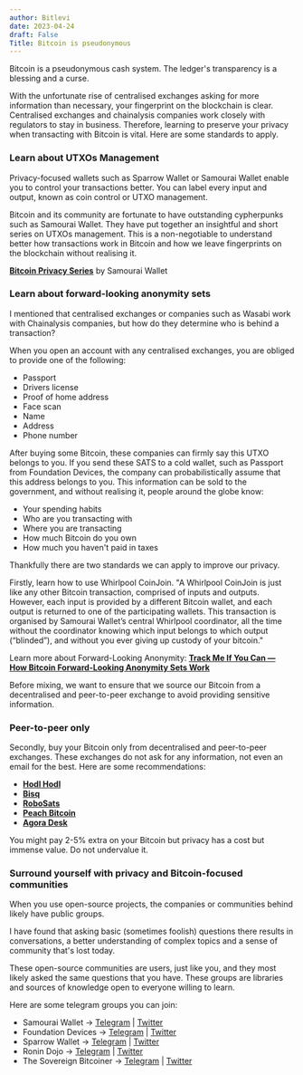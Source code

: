 ```yaml
---
author: Bitlevi
date: 2023-04-24
draft: False
Title: Bitcoin is pseudonymous
---
```

Bitcoin is a pseudonymous cash system. The ledger's transparency is a blessing and a curse. 

With the unfortunate rise of centralised exchanges asking for more information than necessary, your fingerprint on the blockchain is clear. Centralised exchanges and chainalysis companies work closely with regulators to stay in business. Therefore, learning to preserve your privacy when transacting with Bitcoin is vital. Here are some standards to apply. 

### Learn about UTXOs Management
Privacy-focused wallets such as Sparrow Wallet or Samourai Wallet enable you to control your transactions better. You can label every input and output, known as coin control or UTXO management.

Bitcoin and its community are fortunate to have outstanding cypherpunks such as Samourai Wallet. They have put together an insightful and short series on UTXOs management. This is a non-negotiable to understand better how transactions work in Bitcoin and how we leave fingerprints on the blockchain without realising it.

[**Bitcoin Privacy Series**](https://www.youtube.com/playlist?list=PLIBmWVGQhizLrPjpFMN5bQdbOZRxCQXUg) by Samourai Wallet 

### Learn about forward-looking anonymity sets
I mentioned that centralised exchanges or companies such as Wasabi work with Chainalysis companies, but how do they determine who is behind a transaction? 

When you open an account with any centralised exchanges, you are obliged to provide one of the following:

- Passport 
- Drivers license
- Proof of home address
- Face scan 
- Name
- Address
- Phone number

After buying some Bitcoin, these companies can firmly say this UTXO belongs to you. If you send these SATS to a cold wallet, such as Passport from Foundation Devices, the company can probabilistically assume that this address belongs to you. This information can be sold to the government, and without realising it, people around the globe know:

- Your spending habits
- Who are you transacting with 
- Where you are transacting 
- How much Bitcoin do you own 
- How much you haven't paid in taxes 

Thankfully there are two standards we can apply to improve our privacy.

Firstly, learn how to use Whirlpool CoinJoin. 
"A Whirlpool CoinJoin is just like any other Bitcoin transaction, comprised of inputs and outputs. However, each input is provided by a different Bitcoin wallet, and each output is returned to one of the participating wallets. This transaction is organised by Samourai Wallet’s central Whirlpool coordinator, all the time without the coordinator knowing which input belongs to which output (“blinded”), and without you ever giving up custody of your bitcoin."

Learn more about Forward-Looking Anonymity:
[**Track Me If You Can — How Bitcoin Forward-Looking Anonymity Sets Work**](https://bitcoinmagazine.com/technical/how-bitcoin-anonymity-sets-work)

Before mixing, we want to ensure that we source our Bitcoin from a decentralised and peer-to-peer exchange to avoid providing sensitive information.

### Peer-to-peer only
Secondly, buy your Bitcoin only from decentralised and peer-to-peer exchanges. These exchanges do not ask for any information, not even an email for the best. Here are some recommendations:

- [**Hodl Hodl**](https://hodlhodl.com/)
- [**Bisq**](https://bisq.network/)
- [**RoboSats**](https://www.youtube.com/watch?v=XW_wzRz_BDI)
- [**Peach Bitcoin**](https://peachbitcoin.com/)
- [**Agora Desk**](https://agoradesk.com/)

You might pay 2-5% extra on your Bitcoin but privacy has a cost but immense value. Do not undervalue it.

### Surround yourself with privacy and Bitcoin-focused communities
When you use open-source projects, the companies or communities behind likely have public groups. 

I have found that asking basic (sometimes foolish) questions there results in conversations, a better understanding of complex topics and a sense of community that's lost today. 

These open-source communities are users, just like you, and they most likely asked the same questions that you have. These groups are libraries and sources of knowledge open to everyone willing to learn. 

Here are some telegram groups you can join: 

- Samourai Wallet → [Telegram](https://t.me/SamouraiWallet) | [Twitter](https://twitter.com/samouraiwallet)
- Foundation Devices → [Telegram](https://t.me/foundationdevices) | [Twitter](https://twitter.com/FOUNDATIONdvcs/)
- Sparrow Wallet → [Telegram](https://t.me/sparrowwallet) | [Twitter](https://twitter.com/SparrowWallet) 
- Ronin Dojo → [Telegram](https://t.me/RoninDojoNode) | [Twitter](https://twitter.com/RoninDojoNode) 
- The Sovereign Bitcoiner → [Telegram](https://t.me/SovereignBitcoiner) | [Twitter](https://twitter.com/SovrnBitcoiner) 